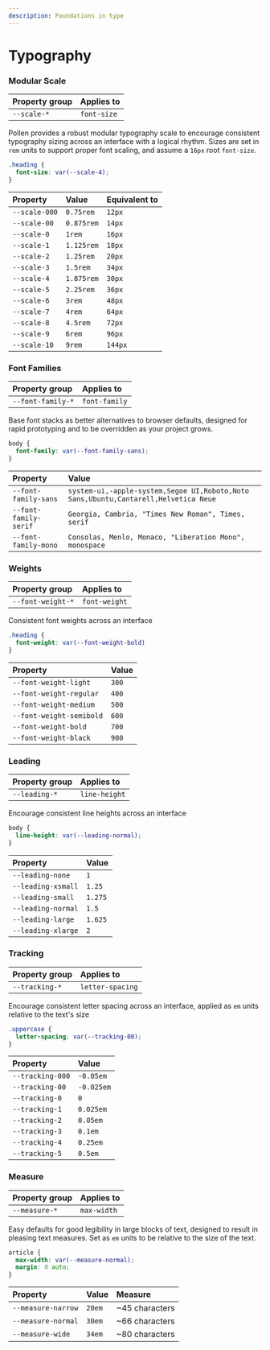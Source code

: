 ```yaml
---
description: Foundations in type
---
```


# Typography

### Modular Scale

| Property group | Applies to |
| :--- | :--- |
| `--scale-*` | `font-size` |

Pollen provides a robust modular typography scale to encourage consistent typography sizing across an interface with a logical rhythm. Sizes are set in `rem` units to support proper font scaling, and assume a `16px` root `font-size`.

```css
.heading {
  font-size: var(--scale-4);
}
```

| Property | Value | Equivalent to |
| :--- | :--- | :--- |
| `--scale-000` | `0.75rem` | `12px` |
| `--scale-00` | `0.875rem` | `14px` |
| `--scale-0` | `1rem` | `16px` |
| `--scale-1` | `1.125rem` | `18px` |
| `--scale-2` | `1.25rem` | `20px` |
| `--scale-3` | `1.5rem` | `34px` |
| `--scale-4` | `1.875rem` | `30px` |
| `--scale-5` | `2.25rem` | `36px` |
| `--scale-6` | `3rem` | `48px` |
| `--scale-7` | `4rem` | `64px` |
| `--scale-8` | `4.5rem` | `72px` |
| `--scale-9` | `6rem` | `96px` |
| `--scale-10` | `9rem` | `144px` |

### Font Families

| Property group | Applies to |
| :--- | :--- |
| `--font-family-*` | `font-family` |

Base font stacks as better alternatives to browser defaults, designed for rapid prototyping and to be overridden as your project grows.

```css
body {
  font-family: var(--font-family-sans);
}
```

| Property | Value |
| :--- | :--- |
| `--font-family-sans` | `system-ui,-apple-system,Segoe UI,Roboto,Noto Sans,Ubuntu,Cantarell,Helvetica Neue` |
| `--font-family-serif` | `Georgia, Cambria, "Times New Roman", Times, serif` |
| `--font-family-mono` | `Consolas, Menlo, Monaco, "Liberation Mono", monospace` |

### Weights

| Property group | Applies to |
| :--- | :--- |
| `--font-weight-*` | `font-weight` |

Consistent font weights across an interface

```css
.heading {
  font-weight: var(--font-weight-bold)
}
```

| Property | Value |
| :--- | :--- |
| `--font-weight-light` | `300` |
| `--font-weight-regular` | `400` |
| `--font-weight-medium` | `500` |
| `--font-weight-semibold` | `600` |
| `--font-weight-bold` | `700` |
| `--font-weight-black` | `900` |

### Leading

| Property group | Applies to |
| :--- | :--- |
| `--leading-*` | `line-height` |

Encourage consistent line heights across an interface

```css
body {
  line-height: var(--leading-normal);
}
```

| Property | Value |
| :--- | :--- |
| `--leading-none` | `1` |
| `--leading-xsmall` | `1.25` |
| `--leading-small` | `1.275` |
| `--leading-normal` | `1.5` |
| `--leading-large` | `1.625` |
| `--leading-xlarge` | `2` |

### Tracking

| Property group | Applies to |
| :--- | :--- |
| `--tracking-*` | `letter-spacing` |

Encourage consistent letter spacing across an interface, applied as `em` units relative to the text's size

```css
.uppercase {
  letter-spacing: var(--tracking-00);
}
```

| Property | Value |
| :--- | :--- |
| `--tracking-000` | `-0.05em` |
| `--tracking-00` | `-0.025em` |
| `--tracking-0` | `0` |
| `--tracking-1` | `0.025em` |
| `--tracking-2` | `0.05em` |
| `--tracking-3` | `0.1em` |
| `--tracking-4` | `0.25em` |
| `--tracking-5` | `0.5em` |

### Measure

| Property group | Applies to |
| :--- | :--- |
| `--measure-*` | `max-width` |

Easy defaults for good legibility in large blocks of text, designed to result in pleasing text measures. Set as `em` units to be relative to the size of the text.

```css
article {
  max-width: var(--measure-normal);
  margin: 0 auto;
}
```

| Property | Value | Measure |
| :--- | :--- | :--- |
| `--measure-narrow` | `20em` | ~45 characters |
| `--measure-normal` | `30em` | ~66 characters |
| `--measure-wide` | `34em` | ~80 characters |

